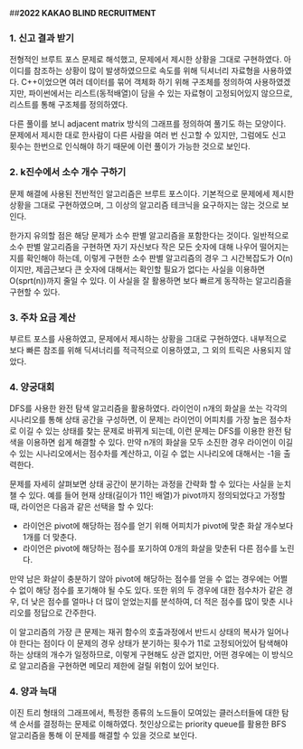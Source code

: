 ##<b><a href=https://programmers.co.kr/learn/challenges style="text-decoration:none;color:inherit">2022 KAKAO BLIND RECRUITMENT</a></b>


### <b> 1. 신고 결과 받기 </b>

전형적인 브루트 포스 문제로 해석했고, 문제에서 제시한 상황을 그대로 구현하였다.
아이디를 참조하는 상황이 많이 발생하였으므로 속도를 위해 딕셔너리 자료형을 사용하였다.
C++이었으면 여러 데이터를 묶어 객체화 하기 위해 구조체를 정의하여 사용하였겠지만, 
파이썬에서는 리스트(동적배열)이 담을 수 있는 자료형이 고정되어있지 않으므로,
리스트를 통해 구조체를 정의하였다.

다른 풀이를 보니 adjacent matrix 방식의 그래프를 정의하여 풀기도 하는 모양이다.
문제에서 제시한 대로 한사람이 다른 사람을 여러 번 신고할 수 있지만,
그럼에도 신고 횟수는 한번으로 인식해야 하기 때문에 이런 풀이가 가능한 것으로 보인다.


### <b> 2. k진수에서 소수 개수 구하기 </b>

문제 해결에 사용된 전반적인 알고리즘은 브루트 포스이다.
기본적으로 문제에세 제시한 상황을 그대로 구현하였으며,
그 이상의 알고리즘 테크닉을 요구하지는 않는 것으로 보인다.

한가지 유의할 점은 해당 문제가 소수 판별 알고리즘을 포함한다는 것이다.
일반적으로 소수 판별 알고리즘을 구현하면 자기 자신보다 작은 모든 숫자에 대해 나우어 떨어지는 지를 확인해야 하는데,
이렇게 구현한 소수 판별 알고리즘의 경우 그 시간복잡도가 O(n)이지만, 
제곱근보다 큰 숫자에 대해서는 확인할 필요가 없다는 사실을 이용하면 O(sprt(n))까지 줄일 수 있다.
이 사실을 잘 활용하면 보다 빠르게 동작하는 알고리즘을 구현할 수 있다.


### <b> 3. 주차 요금 계산 </b>

부르트 포스를 사용하였고, 문제에서 제시하는 상황을 그대로 구현하였다.
내부적으로 보다 빠른 참조를 위해 딕셔너리를 적극적으로 이용하였고,
그 외의 트릭은 사용되지 않았다.


### <b> 4. 양궁대회 </b>

DFS를 사용한 완전 탐색 알고리즘을 활용하였다.
라이언이 n개의 화살을 쏘는 각각의 시나리오를 통해 상태 공간을 구성하면,
이 문제는 라이언이 어피치를 가장 높은 점수차로 이길 수 있는 상태를 찾는 문제로 바뀌게 되는데,
이런 문제는 DFS를 이용한 완전 탐색을 이용하면 쉽게 해결할 수 있다.
만약 n개의 화살을 모두 소진한 경우 라이언이 이길 수 있는 시나리오에서는 점수차를 계산하고,
이길 수 없는 시나리오에 대해서는 -1을 출력한다.

문제를 자세히 살펴보면 상태 공간이 분기하는 과정을 간략화 할 수 있다는 사실을 눈치챌 수 있다.
예를 들어 현재 상태(길이가 11인 배열)가 pivot까지 정의되었다고 가정할 때,
라이언은 다음과 같은 선택을 할 수 있다:

* 라이언은 pivot에 해당하는 점수를 얻기 위해 어피치가 pivot에 맞춘 화살 개수보다 1개를 더 맞춘다.
* 라이언은 pivot에 해당하는 점수를 포기하여 0개의 화살을 맞춘뒤 다른 점수를 노린다.

만약 남은 화살이 충분하기 않아 pivot에 해당하는 점수를 얻을 수 없는 경우에는 어쩔 수 없이
해당 점수를 포기해야 될 수도 있다.
또한 위의 두 경우에 대한 점수차가 같은 경우, 더 낮은 점수를 얼마나 더 많이 얻었는지를 분석하여,
더 적은 점수를 많이 맞춘 시나리오를 정답으로 간주한다.

이 알고리즘의 가장 큰 문제는 재귀 함수의 호출과정에서 반드시 상태의 복사가 일어나야 한다는 점이다
이 문제의 경우 상태가 분기하는 횟수가 11로 고정되어있어 탐색해야 하는 상태의 개수가 일정하므로,
이렇게 구현해도 상관 없지만,
어떤 경우에는 이 방식으로 알고리즘을 구현하면 메모리 제한에 걸릴 위험이 있어 보인다.


### <b> 4. 양과 늑대 </b>

이진 트리 형태의 그래프에서,
특정한 종류의 노드들이 모여있는 클러스터들에 대한 탐색 순서를 결정하는 문제로 이해하였다.
첫인상으로는 priority queue를 활용한 BFS 알고리즘을 통해 이 문제를 해결할 수 있을 것으로 보인다.